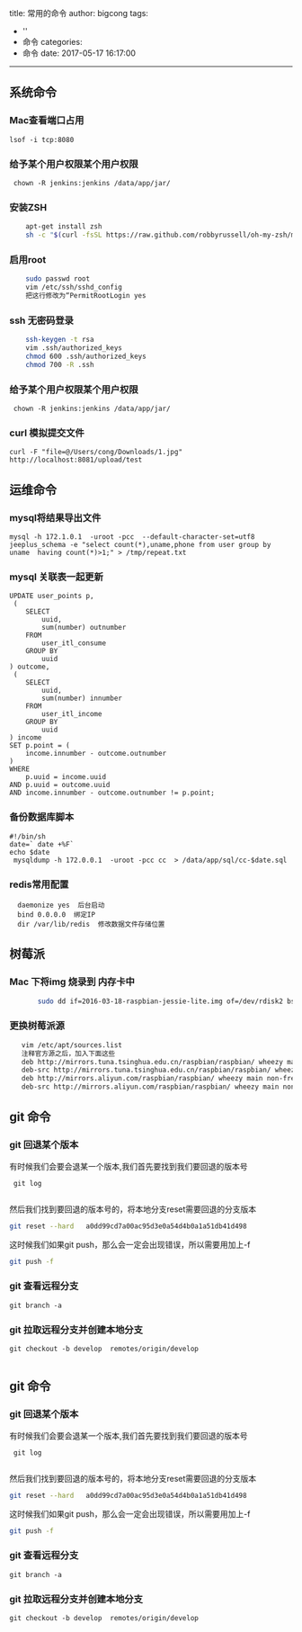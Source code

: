 title: 常用的命令
author: bigcong
tags:
  - ''
  - 命令
categories:
  - 命令
date: 2017-05-17 16:17:00
---



##  系统命令



### Mac查看端口占用
```
lsof -i tcp:8080

```

### 给予某个用户权限某个用户权限
```
 chown -R jenkins:jenkins /data/app/jar/
```
###   安装ZSH

``` bash
    apt-get install zsh
    sh -c "$(curl -fsSL https://raw.github.com/robbyrussell/oh-my-zsh/master/tools/install.sh)"
```



### 启用root

``` bash
    sudo passwd root
    vim /etc/ssh/sshd_config
    把这行修改为“PermitRootLogin yes
```
### ssh 无密码登录

``` bash
    ssh-keygen -t rsa 
    vim .ssh/authorized_keys
    chmod 600 .ssh/authorized_keys
    chmod 700 -R .ssh 
```
### 给予某个用户权限某个用户权限
```
 chown -R jenkins:jenkins /data/app/jar/
```

### curl 模拟提交文件
```
curl -F "file=@/Users/cong/Downloads/1.jpg" http://localhost:8081/upload/test
```

## 运维命令


### mysql将结果导出文件
```
mysql -h 172.1.0.1  -uroot -pcc  --default-character-set=utf8 jeeplus_schema -e "select count(*),uname,phone from user group by uname  having count(*)>1;" > /tmp/repeat.txt
```
### mysql 关联表一起更新
```
UPDATE user_points p,
 (
	SELECT
		uuid,
		sum(number) outnumber
	FROM
		user_itl_consume
	GROUP BY
		uuid
) outcome,
 (
	SELECT
		uuid,
		sum(number) innumber
	FROM
		user_itl_income
	GROUP BY
		uuid
) income
SET p.point = (
	income.innumber - outcome.outnumber
)
WHERE
	p.uuid = income.uuid
AND p.uuid = outcome.uuid
AND income.innumber - outcome.outnumber != p.point;

```

### 备份数据库脚本
```
#!/bin/sh 
date=` date +%F`
echo $date
 mysqldump -h 172.0.0.1  -uroot -pcc cc  > /data/app/sql/cc-$date.sql
```

### redis常用配置
```
  daemonize yes  后台启动
  bind 0.0.0.0  绑定IP
  dir /var/lib/redis  修改数据文件存储位置

```


## 树莓派
### Mac 下将img 烧录到 内存卡中

``` bash
       sudo dd if=2016-03-18-raspbian-jessie-lite.img of=/dev/rdisk2 bs=32m
```


### 更换树莓派源

``` bash
   vim /etc/apt/sources.list
   注释官方源之后，加入下面这些
   deb http://mirrors.tuna.tsinghua.edu.cn/raspbian/raspbian/ wheezy main contrib non-free rpi 
   deb-src http://mirrors.tuna.tsinghua.edu.cn/raspbian/raspbian/ wheezy main contrib non-free rpi 
   deb http://mirrors.aliyun.com/raspbian/raspbian/ wheezy main non-free contrib
   deb-src http://mirrors.aliyun.com/raspbian/raspbian/ wheezy main non-free contrib
```
## git 命令

### git 回退某个版本


有时候我们会要会退某一个版本,我们首先要找到我们要回退的版本号

```
 git log
 
```

然后我们找到要回退的版本号的，将本地分支reset需要回退的分支版本

```bash
git reset --hard   a0dd99cd7a00ac95d3e0a54d4b0a1a51db41d498

```

这时候我们如果git push，那么会一定会出现错误，所以需要用加上-f

```bash
git push -f

```
### git 查看远程分支
```
git branch -a
```
### git 拉取远程分支并创建本地分支
```
git checkout -b develop  remotes/origin/develop


```

## git 命令

### git 回退某个版本


有时候我们会要会退某一个版本,我们首先要找到我们要回退的版本号

```
 git log
 
```

然后我们找到要回退的版本号的，将本地分支reset需要回退的分支版本

```bash
git reset --hard   a0dd99cd7a00ac95d3e0a54d4b0a1a51db41d498

```

这时候我们如果git push，那么会一定会出现错误，所以需要用加上-f

```bash
git push -f

```
### git 查看远程分支
```
git branch -a
```
### git 拉取远程分支并创建本地分支
```
git checkout -b develop  remotes/origin/develop


```

